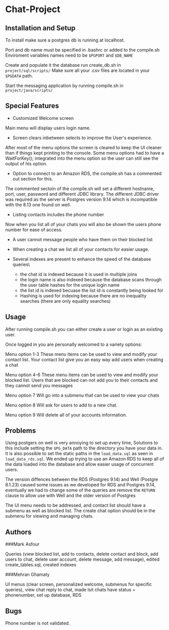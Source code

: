 # Chat-Project


## Installation and Setup

To install make sure a postgres db is running at localhost.

Port and db name must be specified in .bashrc or added to the compile.sh
Enviroment variables names need to be `$PGPORT` and `$DB_NAME` 

Create and populate it the database run create_db.sh in `project/sql/scripts/`
Make sure all your .csv files are located in your `$PGDATA` path.

Start the messaging application by running compile.sh in `project/java/scripts/`

## Special Features

* Customized Welcome screen

Main menu will display users login name.

* Screen clears inbetween selects to improve the User's experience.

After most of the menu options the screen is cleared to keep the UI cleaner than if things kept printing to the console. Some menu options had to have a WaitForKey(); integrated into the menu option so the user can still see the output of his option.

* Option to connect to an Amazon RDS, the compile.sh has a commented out section for this. 

The commented sectoin of the compile.sh will set a different hostname, port, user, password and different JDBC library. The different JDBC driver was required as the server is Postgres version 9.14 which is incompatible with the 8.13 one found on well.

* Listing contacts includes the phone number

Now when you list all of your chats you will also be shown the users phone number for ease of access.

* A user cannot message people who have them on their blocked list

* When creating a chat we list all of your contacts for easier usage.

* Several indexes are present to enhance the speed of the database queries\
  * the chat id is indexed because it is used in multiple joins
  * the login name is also indexed because the database scans through the user table hashes for the unique login name
  * the list id is indexed becuase the list id is constantly being looked for
  * Hashing is used for indexing because there are no inequality searches (there are only equality searches)

## Usage

After running compile.sh you can either create a user or login as an existing user.

Once logged in you are personally welcomed to a variety options:

Menu option 1-3
These menu items can be used to view and modify your contact list.
Your contact list give you an easy way add users when creating a chat

Menu option 4-6
These menu items can be used to view and modify your blocked list.
Users that are blocked can not add you to their contacts and they cannot send you messages

Menu option 7
Will go into a submenu that can be used to view your chats 

Menu option 8
Will ask for users to add to a new chat.

Menu option 9
Will delete all of your accounts information.

## Problems

Using postgers on well is very annoying to set up every time, Solutions to this include setting the `$PG_DATA` path to the directory you have your data in. It is also possible to set the static paths in the `load_data.sql` as seen in `load_data_rds.sql`. We ended up trying to use an Amazon RDS to keep all of the data loaded into the database and allow easier usage of concurrent users. 

The version diffences between the RDS (Postgres 9.14) and Well (Postgre 8.1.23) caused some issues as we developed for RDS and Postgres 9.14, eventually we had to change some of the queries are remove the `RETURN` clause to allow use with Well and the older version of Postgres

The UI menu needs to be addressed, and contact list should have a submenu as well as blocked list. The create chat option should be in the submenu for viewing and managing chats.

## Authors

###Mark Asfour

Queries (view blocked list, add to contacts, delete contact and block, add users to chat, delete user account, delete message, add message), edited create_tables.sql, created indexes

###Mehran Ghamaty 

UI menus (clear screen, personalized welcome, submenus for specific queries), view chat reply to chat, made lsit chats have status + phonenumber, set up database, RDS

## Bugs

Phone number is not validated.
